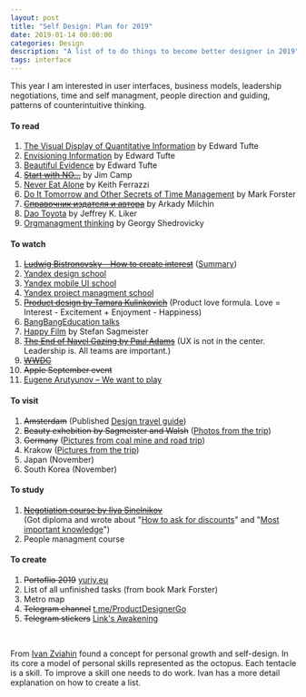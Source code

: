 ```yaml
---
layout: post
title: "Self Design: Plan for 2019"
date: 2019-01-14 00:00:00
categories: Design
description: "A list of to do things to become better designer in 2019"
tags: interface
---
```


This year I am interested in user interfaces, business models, leadership negotiations, time and self managment, people direction and guiding, patterns of counterintuitive thinking. 

#### To read

1. [The Visual Display of Quantitative Information](https://www.edwardtufte.com/tufte/books_vdqi) by Edward Tufte
2. [Envisioning Information](https://www.edwardtufte.com/tufte/books_ei) by Edward Tufte
3. [Beautiful Evidence](https://www.edwardtufte.com/tufte/books_be) by Edward Tufte
4. [~~Start with NO...~~](https://www.amazon.com/gp/product/0609608002/ref=dbs_a_def_rwt_bibl_vppi_i0) by Jim Camp
5. [Never Eat Alone](https://www.amazon.com/Never-Eat-Alone-Expanded-Updated/dp/0385346654) by Keith Ferrazzi
6. [Do It Tomorrow and Other Secrets of Time Management](https://www.amazon.com/Tomorrow-Other-Secrets-Time-Management/dp/0340909129/?ref=ldwg03-20) by Mark Forster
7. [~~Справочник издателя и автора~~](https://store.artlebedev.ru/books/typography/spravochnik-izdatelya-i-avtora-e-book/) by Arkady Milchin
8. [Dao Toyota](https://www.amazon.com/gp/product/0071392319/ref=x_gr_w_bb?ie=UTF8&tag=x_gr_w_bb-20&linkCode=as2&camp=1789&creative=9325&creativeASIN=0071392319&SubscriptionId=1MGPYB6YW3HWK55XCGG2) by Jeffrey K. Liker
9. [Orgmanagment thinking](https://www.artlebedev.ru/izdal/orgupravlencheskoe-myshlenie/) by Georgy Shedrovicky

#### To watch

1. [~~Ludwig Bistronovsky – How to create interest~~](https://www.youtube.com/watch?v=CsFJzkNG5EY) ([Summary](/blog/how-to-create-interest))
2. [Yandex design school](https://www.youtube.com/watch?v=cLSljmk05Ss&list=PLLkvpHo_HuBMU_fM4v-VS5VbUi9QuKyDR&index=13&t=0s)
3. [Yandex mobile UI school](https://www.youtube.com/channel/UCswtUaxvXXZe3KkwMtgrj9g)
4. [Yandex project managment school](https://www.youtube.com/channel/UCQmAuu6V3kSzdIfrszr5iKg)
5. [~~Product design by Tamara Kulinkovich~~](https://vimeo.com/267044807) (Product love formula. Love = Interest - Excitement + Enjoyment - Happiness)
6. [BangBangEducation talks](https://point.bangbangeducation.ru/talks)
7. [Happy Film](https://vimeo.com/ondemand/thehappyfilm) by Stefan Sagmeister
8. [~~The End of Navel Gazing by Paul Adams~~](https://vimeo.com/275265188) (UX is not in the center. Leadership is. All teams are important.)
9. [~~WWDC~~](https://www.apple.com/apple-events/june-2019/)
10. ~~Apple September event~~
11. [Eugene Arutyunov – We want to play](https://www.youtube.com/watch?v=M_uUBqs1vfE)

#### To visit

1. ~~Amsterdam~~ (Published [Design travel guide](/blog/design-travel-guide-amsterdam))
2. ~~Beauty exhebition by Sagmeister and Walsh~~ ([Photos from the trip](https://www.icloud.com/sharedalbum/#B0FGeA5r4GGXLmr))
3. ~~Germany~~ ([Pictures from coal mine and road trip](https://yuriy.eu/trips/2019/08/15/essen.html))
4. Krakow ([Pictures from the trip](https://www.icloud.com/sharedalbum/#B0FG3KxPyGswFfq))
5. Japan (November)
6. South Korea (November)

#### To study

1. [~~Negotiation course by Ilya Sinelnikov~~](https://bureau.ru/educenter/clients-distance/) <br> (Got diploma and wrote about "[How to ask for discounts](http://yuriy.eu/blog/how-to-ask-for-discount)" and "[Most important knowledge](http://yuriy.eu/blog/benefit-and-care)")
2. People managment course

#### To create

1. ~~Portoflio 2019~~ [yuriy.eu](http://yuriy.eu)
2. List of all unfinished tasks (from book Mark Forster)
4. Metro map
5. ~~Telegram channel~~ [t.me/ProductDesignerGo](https://t.me/ProductDesignerGo)
6. ~~Telegram stickers~~ [Link's Awakening](https://yuriy.eu/projects/links-awakening.html)


<br>

From [Ivan Zviahin](https://ivanzviahin.by/blog/all/octopus/)  found a concept for personal growth and self-design. In its core a model of personal skills represented as the octopus. Each tentacle is a skill. To improve a skill one needs to do work. Ivan has a more detail explanation on how to create a list.